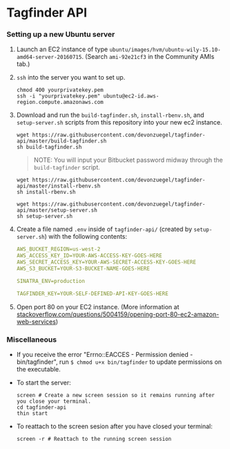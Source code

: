 # Tagfinder API

### Setting up a new Ubuntu server

1. Launch an EC2 instance of type `ubuntu/images/hvm/ubuntu-wily-15.10-amd64-server-20160715`. (Search `ami-92e21cf3` in the Community AMIs tab.)

1. `ssh` into the server you want to set up.

    ```shell
    chmod 400 yourprivatekey.pem
    ssh -i "yourprivatekey.pem" ubuntu@ec2-id.aws-region.compute.amazonaws.com
    ```

1. Download and run the `build-tagfinder.sh`, `install-rbenv.sh`, and `setup-server.sh` scripts from this repository into your new ec2 instance.

    ```shell
    wget https://raw.githubusercontent.com/devonzuegel/tagfinder-api/master/build-tagfinder.sh
    sh build-tagfinder.sh
    ```

    > NOTE: You will input your Bitbucket password midway through the `build-tagfinder` script.

    ```shell
    wget https://raw.githubusercontent.com/devonzuegel/tagfinder-api/master/install-rbenv.sh
    sh install-rbenv.sh
    ```

    ```shell
    wget https://raw.githubusercontent.com/devonzuegel/tagfinder-api/master/setup-server.sh
    sh setup-server.sh
    ```

1. Create a file named `.env` inside of `tagfinder-api/` (created by `setup-server.sh`) with the following contents:

    ```yaml
    AWS_BUCKET_REGION=us-west-2
    AWS_ACCESS_KEY_ID=YOUR-AWS-ACCESS-KEY-GOES-HERE
    AWS_SECRET_ACCESS_KEY=YOUR-AWS-SECRET-ACCESS-KEY-GOES-HERE
    AWS_S3_BUCKET=YOUR-S3-BUCKET-NAME-GOES-HERE

    SINATRA_ENV=production

    TAGFINDER_KEY=YOUR-SELF-DEFINED-API-KEY-GOES-HERE
    ```

1. Open port 80 on your EC2 instance. (More information at [stackoverflow.com/questions/5004159/opening-port-80-ec2-amazon-web-services](http://stackoverflow.com/questions/5004159/opening-port-80-ec2-amazon-web-services))


### Miscellaneous

- If you receive the error "Errno::EACCES - Permission denied - bin/tagfinder", run `$ chmod u+x bin/tagfinder` to update permissions on the executable.
- To start the server:

    ```shell
    screen # Create a new screen session so it remains running after you close your terminal.
    cd tagfinder-api 
    thin start
    ```

- To reattach to the screen sesion after you have closed your terminal:

    ```shell 
    screen -r # Reattach to the running screen session
    ```